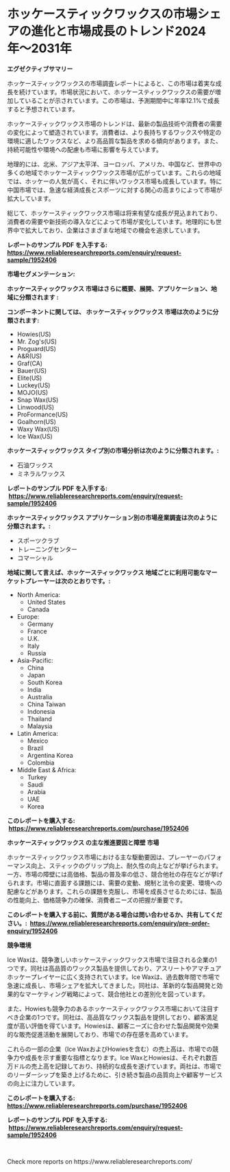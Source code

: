 <p><h1>ホッケースティックワックスの市場シェアの進化と市場成長のトレンド2024年〜2031年</h1></p><p><strong>エグゼクティブサマリー</strong></p>
<p><p>ホッケースティックワックスの市場調査レポートによると、この市場は着実な成長を続けています。市場状況において、ホッケースティックワックスの需要が増加していることが示されています。この市場は、予測期間中に年率12.1%で成長すると予想されています。</p><p>ホッケースティックワックス市場のトレンドは、最新の製品技術や消費者の需要の変化によって塑造されています。消費者は、より長持ちするワックスや特定の環境に適したワックスなど、より高品質な製品を求める傾向があります。また、持続可能性や環境への配慮も市場に影響を与えています。</p><p>地理的には、北米、アジア太平洋、ヨーロッパ、アメリカ、中国など、世界中の多くの地域でホッケースティックワックス市場が広がっています。これらの地域では、ホッケーの人気が高く、それに伴いワックス市場も成長しています。特に中国市場では、急速な経済成長とスポーツに対する関心の高まりによって市場が拡大しています。</p><p>総じて、ホッケースティックワックス市場は将来有望な成長が見込まれており、消費者の需要や新技術の導入などによって市場が変化しています。地理的にも世界中で拡大しており、企業はさまざまな地域での機会を追求しています。</p></p>
<p><strong>レポートのサンプル PDF を入手する: <a href="https://www.reliableresearchreports.com/enquiry/request-sample/1952406">https://www.reliableresearchreports.com/enquiry/request-sample/1952406</a></strong></p>
<p><strong>市場セグメンテーション:</strong></p>
<p><strong> ホッケースティックワックス 市場はさらに概要、展開、アプリケーション、地域に分類されます :</strong></p>
<p><strong>コンポーネントに関しては、 ホッケースティックワックス 市場は次のように分類されます: &nbsp;</strong></p>
<p><ul><li>Howies(US)</li><li>Mr. Zog's(US)</li><li>Proguard(US)</li><li>A&R(US)</li><li>Graf(CA)</li><li>Bauer(US)</li><li>Elite(US)</li><li>Luckey(US)</li><li>MOJO(US)</li><li>Snap Wax(US)</li><li>Linwood(US)</li><li>ProFormance(US)</li><li>Goalhorn(US)</li><li>Waxy Wax(US)</li><li>Ice Wax(US)</li></ul></p>
<p><strong> ホッケースティックワックス タイプ別の市場分析は次のように分類されます。:</strong></p>
<p><ul><li>石油ワックス</li><li>ミネラルワックス</li></ul></p>
<p><strong>レポートのサンプル PDF を入手する: &nbsp;<a href="https://www.reliableresearchreports.com/enquiry/request-sample/1952406">https://www.reliableresearchreports.com/enquiry/request-sample/1952406</a></strong></p>
<p><strong> ホッケースティックワックス アプリケーション別の市場産業調査は次のように分類されます。:</strong></p>
<p><ul><li>スポーツクラブ</li><li>トレーニングセンター</li><li>コマーシャル</li></ul></p>
<p><strong>地域に関して言えば、ホッケースティックワックス 地域ごとに利用可能なマーケットプレーヤーは次のとおりです。:</strong></p>
<p><ul>
    <li>
        North America:
        <ul>
            <li>United States</li>
            <li>Canada</li>
        </ul>
    </li>
    <li>
        Europe:
        <ul>
            <li>Germany</li>
            <li>France</li>
            <li>U.K.</li>
            <li>Italy</li>
            <li>Russia</li>
        </ul>
    </li>
    <li>
        Asia-Pacific:
        <ul>
            <li>China</li>
            <li>Japan</li>
            <li>South Korea</li>
            <li>India</li>
            <li>Australia</li>
            <li>China Taiwan</li>
            <li>Indonesia</li>
            <li>Thailand</li>
            <li>Malaysia</li>
        </ul>
    </li>
    <li>
        Latin America:
        <ul>
            <li>Mexico</li>
            <li>Brazil</li>
            <li>Argentina Korea</li>
            <li>Colombia</li>
        </ul>
    </li>
    <li>
        Middle East & Africa:
        <ul>
            <li>Turkey</li>
            <li>Saudi</li>
            <li>Arabia</li>
            <li>UAE</li>
            <li>Korea</li>
        </ul>
    </li>
    </ul></p>
<p><strong>このレポートを購入する: &nbsp;<a href="https://www.reliableresearchreports.com/purchase/1952406">https://www.reliableresearchreports.com/purchase/1952406</a></strong></p>
<p><strong>ホッケースティックワックス の主な推進要因と障壁 市場</strong></p>
<p><p>ホッケースティックワックス市場における主な駆動要因は、プレーヤーのパフォーマンス向上、スティックのグリップ向上、耐久性の向上などが挙げられます。一方、市場の障壁には高価格、製品の普及率の低さ、競合他社の存在などが挙げられます。市場に直面する課題には、需要の変動、規制と法令の変更、環境への配慮などがあります。これらの課題を克服し、市場を成長させるためには、製品の性能向上、価格競争力の確保、消費者ニーズの把握が重要です。</p></p>
<p><strong>このレポートを購入する前に、質問がある場合は問い合わせるか、共有してください。:&nbsp; <a href="https://www.reliableresearchreports.com/enquiry/pre-order-enquiry/1952406">https://www.reliableresearchreports.com/enquiry/pre-order-enquiry/1952406</a></strong></p>
<p><strong>競争環境</strong></p>
<p><p>Ice Waxは、競争激しいホッケースティックワックス市場で注目される企業の1つです。同社は高品質のワックス製品を提供しており、アスリートやアマチュアホッケープレイヤーに広く支持されています。Ice Waxは、過去数年間で市場で急速に成長し、市場シェアを拡大してきました。同社は、革新的な製品開発と効果的なマーケティング戦略によって、競合他社との差別化を図っています。</p><p>また、Howiesも競争力のあるホッケースティックワックス市場において注目すべき企業の1つです。同社は、高品質なワックス製品を提供しており、顧客満足度が高い評価を得ています。Howiesは、顧客ニーズに合わせた製品開発や効果的な販売促進活動を展開しており、市場での存在感を高めています。</p><p>これらの一部の企業（Ice WaxおよびHowiesを含む）の売上高は、市場での競争力や成長を示す重要な指標となります。Ice WaxとHowiesは、それぞれ数百万ドルの売上高を記録しており、持続的な成長を遂げています。両社は、市場でのリーダーシップを築き上げるために、引き続き製品の品質向上や顧客サービスの向上に注力しています。</p></p>
<p><strong>このレポートを購入する: &nbsp; <a href="https://www.reliableresearchreports.com/purchase/1952406">https://www.reliableresearchreports.com/purchase/1952406</a></strong></p>
<p><strong>レポートのサンプル PDF を入手する: &nbsp;<a href="https://www.reliableresearchreports.com/enquiry/request-sample/1952406">https://www.reliableresearchreports.com/enquiry/request-sample/1952406</a></strong><strong></strong></p>
<p>&nbsp;</p>
<p>Check more reports on https://www.reliableresearchreports.com/</p>